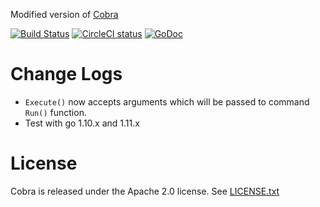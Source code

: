 Modified version of [Cobra](https://github.com/spf13/cobra)

[![Build Status](https://travis-ci.org/kavenc/cobra.svg "Travis CI status")](https://travis-ci.org/kavenc/cobra)
[![CircleCI status](https://circleci.com/gh/kavenc/cobra.png?circle-token=:circle-token "CircleCI status")](https://circleci.com/gh/kavenc/cobra)
[![GoDoc](https://godoc.org/github.com/spf13/cobra?status.svg)](https://godoc.org/github.com/kavenc/cobra)

# Change Logs
- `Execute()` now accepts arguments which will be passed to command `Run()` function.
- Test with go 1.10.x and 1.11.x

# License

Cobra is released under the Apache 2.0 license. See [LICENSE.txt](https://github.com/spf13/cobra/blob/master/LICENSE.txt)
